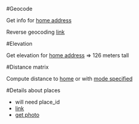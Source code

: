 #Geocode

Get info for [home address](https://maps.googleapis.com/maps/api/geocode/json?address=21+Muntele+Gaina+Oradea+Bihor&key=AIzaSyAe2v4Xx_jWuZWC-dg3sGPTN4_MTR48mXg)

Reverse geocoding [link](https://maps.googleapis.com/maps/api/geocode/json?latlng=33.1262476,-117.3115765&key=AIzaSyAe2v4Xx_jWuZWC-dg3sGPTN4_MTR48mXg)


#Elevation

Get elevation for [home address](https://maps.googleapis.com/maps/api/elevation/json?locations=47.0458934,21.9445132&key=AIzaSyAe2v4Xx_jWuZWC-dg3sGPTN4_MTR48mXg) => 126 meters tall

#Distance matrix

Compute distance to [home](https://maps.googleapis.com/maps/api/distancematrix/json?origins=Cluj+Napoca&destinations=Oradea&key=AIzaSyAe2v4Xx_jWuZWC-dg3sGPTN4_MTR48mXg)
or with [mode specified](https://maps.googleapis.com/maps/api/distancematrix/json?origins=Cluj+Napoca&destinations=Oradea&mode=transit&transit_mode=rail&key=AIzaSyAe2v4Xx_jWuZWC-dg3sGPTN4_MTR48mXg)

#Details about places
- will need place_id
- [link](https://maps.googleapis.com/maps/api/place/details/json?placeid=ChIJH9DF2gIMSUcRE51VDkgEZos&key=AIzaSyAe2v4Xx_jWuZWC-dg3sGPTN4_MTR48mXg)
- [get photo](https://maps.googleapis.com/maps/api/photo?photoreference=CoQBdwAAAHg-fqVKY1X98BaqaS0HXu7FX145n42pzDfX26o4iC4d-TaN2SlP6V5h5UU8QXIV00OUeoatLyNkxeQe-JaaHwjJ_cc9r5iSng4xA0n9lmuBp5cuG3CHHaRYenYrSdeCSRAQJEFFErkxQhirnUtqJ8qoq8V_4mSmjnTrLx0LYnF5EhDuAShRMjwOd2opumaXKRk-GhQsc7xW7dHYIrOrTo7AyFu_EiG7Pg&key=AIzaSyAe2v4Xx_jWuZWC-dg3sGPTN4_MTR48mXg)
